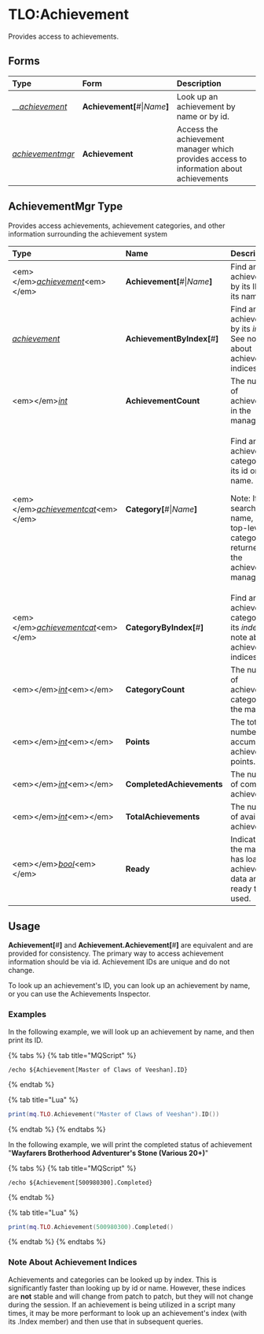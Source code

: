 # TLO:Achievement

Provides access to achievements.

## Forms <a id="forms"></a>

| Type | Form | Description |
| :--- | :--- | :--- |
| \_\_[_achievement_](../data-types/datatype-achievement.md)_​_ | **Achievement\[**\#\|_Name_**\]** | Look up an achievement by name or by id. |
| _​_[_achievementmgr_](tlo-achievement.md#alert-type)_​_ | **Achievement** | Access the achievement manager which provides access to information about achievements |

## AchievementMgr Type <a id="alert-type"></a>

Provides access achievements, achievement categories, and other information surrounding the achievement system

<table>
  <thead>
    <tr>
      <th style="text-align:left">Type</th>
      <th style="text-align:left">Name</th>
      <th style="text-align:left">Description</th>
    </tr>
  </thead>
  <tbody>
    <tr>
      <td style="text-align:left">&lt;em&gt;&lt;/em&gt;<a href="../data-types/datatype-achievement.md"><em>achievement</em></a>&lt;em&gt;&lt;/em&gt;</td>
      <td
      style="text-align:left"><b>Achievement[</b>#|<em>Name</em><b>]</b>
        </td>
        <td style="text-align:left">Find an achievement by its ID or by its name.</td>
    </tr>
    <tr>
      <td style="text-align:left"><a href="../data-types/datatype-achievement.md"><em>achievement</em></a><em>&#x200B;</em>
      </td>
      <td style="text-align:left"><b>AchievementByIndex[</b>#<b>]</b>
      </td>
      <td style="text-align:left">Find an achievement by its <em>index</em>. See note about achievement indices
        <a
        href="tlo-achievement.md#note-about-achievement-indices">below</a>.</td>
    </tr>
    <tr>
      <td style="text-align:left">&lt;em&gt;&lt;/em&gt;<a href="../data-types/datatype-int.md"><em>int</em></a><em>&#x200B;</em>
      </td>
      <td style="text-align:left"><b>AchievementCount</b>
      </td>
      <td style="text-align:left">The number of achievements in the manager.</td>
    </tr>
    <tr>
      <td style="text-align:left">&lt;em&gt;&lt;/em&gt;<a href="../data-types/datatype-achievementcat.md"><em>achievementcat</em></a>&lt;em&gt;&lt;/em&gt;</td>
      <td
      style="text-align:left"><b>Category[</b>#|<em>Name</em><b>]</b>
        </td>
        <td style="text-align:left">
          <p>Find an achievement category by its id or by its name.</p>
          <p></p>
          <p>Note: If searching by name, only top-level categories are returned from
            the achievement manager.</p>
        </td>
    </tr>
    <tr>
      <td style="text-align:left">&lt;em&gt;&lt;/em&gt;<a href="../data-types/datatype-achievementcat.md"><em>achievementcat</em></a>&lt;em&gt;&lt;/em&gt;</td>
      <td
      style="text-align:left"><b>CategoryByIndex[</b>#<b>]</b>
        </td>
        <td style="text-align:left">Find an achievement category by its <em>index</em>. See note about achievement
          indices <a href="tlo-achievement.md#note-about-achievement-indices">below</a>.</td>
    </tr>
    <tr>
      <td style="text-align:left">&lt;em&gt;&lt;/em&gt;<a href="../data-types/datatype-int.md"><em>int</em></a>&lt;em&gt;&lt;/em&gt;</td>
      <td
      style="text-align:left"><b>CategoryCount</b>
        </td>
        <td style="text-align:left">The number of achievement categories in the manager.</td>
    </tr>
    <tr>
      <td style="text-align:left">&lt;em&gt;&lt;/em&gt;<a href="../data-types/datatype-int.md"><em>int</em></a>&lt;em&gt;&lt;/em&gt;</td>
      <td
      style="text-align:left"><b>Points</b>
        </td>
        <td style="text-align:left">The total number of accumulated achievement points.</td>
    </tr>
    <tr>
      <td style="text-align:left">&lt;em&gt;&lt;/em&gt;<a href="../data-types/datatype-int.md"><em>int</em></a>&lt;em&gt;&lt;/em&gt;</td>
      <td
      style="text-align:left"><b>CompletedAchievements</b>
        </td>
        <td style="text-align:left">The number of completed achievements.</td>
    </tr>
    <tr>
      <td style="text-align:left">&lt;em&gt;&lt;/em&gt;<a href="../data-types/datatype-int.md"><em>int</em></a>&lt;em&gt;&lt;/em&gt;</td>
      <td
      style="text-align:left"><b>TotalAchievements</b>
        </td>
        <td style="text-align:left">The number of available achievements.</td>
    </tr>
    <tr>
      <td style="text-align:left">&lt;em&gt;&lt;/em&gt;<a href="../data-types/datatype-bool.md"><em>bool</em></a>&lt;em&gt;&lt;/em&gt;</td>
      <td
      style="text-align:left"><b>Ready</b>
        </td>
        <td style="text-align:left">Indicates that the manager has loaded all achievement data and is ready
          to be used.</td>
    </tr>
  </tbody>
</table>

## Usage <a id="usage"></a>

**Achievement\[**\#**\]** and **Achievement.Achievement\[**\#**\]** are equivalent and are provided for consistency. The primary way to access achievement information should be via id. Achievement IDs are unique and do not change.

To look up an achievement's ID, you can look up an achievement by name, or you can use the Achievements Inspector.

### Examples

In the following example, we will look up an achievement by name, and then print its ID.

{% tabs %}
{% tab title="MQScript" %}
```text
/echo ${Achievement[Master of Claws of Veeshan].ID}
```
{% endtab %}

{% tab title="Lua" %}
```lua
print(mq.TLO.Achievement("Master of Claws of Veeshan").ID())
```
{% endtab %}
{% endtabs %}

In the following example, we will print the completed status of achievement "**Wayfarers Brotherhood Adventurer's Stone \(Various 20+\)**"

{% tabs %}
{% tab title="MQScript" %}
```
/echo ${Achievement[500980300].Completed}
```
{% endtab %}

{% tab title="Lua" %}
```lua
print(mq.TLO.Achievement(500980300).Completed()
```
{% endtab %}
{% endtabs %}

### ‌Note About Achievement Indices

Achievements and categories can be looked up by index. This is significantly faster than looking up by id or name. However, these indices are **not** stable and will change from patch to patch, but they will not change during the session. If an achievement is being utilized in a script many times, it may be more performant to look up an achievement's index \(with its .Index member\) and then use that in subsequent queries.


